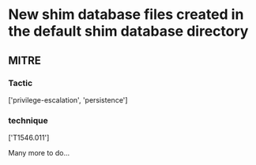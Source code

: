 # New shim database files created in the default shim database directory

## MITRE

### Tactic
['privilege-escalation', 'persistence']

### technique
['T1546.011']

Many more to do...
